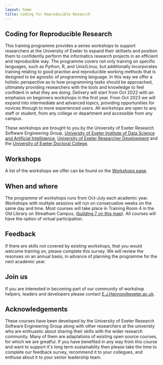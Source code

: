 ```yaml
---
layout: home
title: Coding for Reproducible Research
---
```



## Coding for Reproducible Research

This training programme provides a series workshops to support researchers at the University of Exeter to expand their skillsets and position them to confidently perform the informatics research projects in an efficient and reproducible way. The programme covers not only training on specific languages, such as Python, R, and Unix/Linux,  but additionally incorporates training relating to good practise and reproducible working methods that is designed to be agnostic of programming language. In this way we offer a holistic perspective as to how programming tasks should be approached, ultimately providing researchers with the tools and knowledge to feel confident in what they are doing. Delivery will start from Oct 2022 with an emphaisis on beginners workshops in the first year. From Oct 2023 we will expand into intermediate and advanced topics, providing opportunities for novices through to more experienced users. All workshops are open to any staff or student, from any college or department and accessible from any campus. 

These workshops are brought to you by the University of Exeter Research Software Engineering Group, [University of Exeter Institute of Data Science and Artificial Intelligence](https://www.exeter.ac.uk/research/idsai/), [University of Exeter Researcher Development](https://www.exeter.ac.uk/research/doctoralcollege/early-career-researchers/traininganddevelopment/rdprogramme/) and the [University of Exeter Doctoral College](https://www.exeter.ac.uk/research/doctoralcollege/). 

## Workshops

A list of the workshops we offer can be found on the [Workshops page](https://uniexeterrse.github.io/workshop-homepage/workshops.html).

## When and where

The programme of workshops runs from Oct-July each academic year. Workshops with mulitple sessions will run on consecuative weeks on the same day and time. Most courses will take place in Training Room 4 in the Old Library on Streatham Campus, ([building 7 on this map](https://www.exeter.ac.uk/visit/directions/streathammap/)). All courses will have the option of virtual participation.

## Feedback

If there are skills not covered by existing workshops, that you would welcome training on, please complete this survey. We will review the resonses on an annual basis, in advance of planning the programme for the next academic year. 

## Join us

If you are interested in becoming part of our community of workshop helpers, leaders and developers please contact E.J.Hannon@exeter.ac.uk.

## Acknowledgements

These courses have been developed by the University of Exeter Research Software Engineering Group along with other researchers at the univeristy who are enthuastic about sharing their skills with the wider research community. Many of them are adaptations of existing open source courses, for which we are greatful. If you have benefited in any way from this course and want to support it's long term sustainablity then please take the time to complete our feedback survey, recommend it to your collegues, and enthuse about it to your senior leadership team. 


